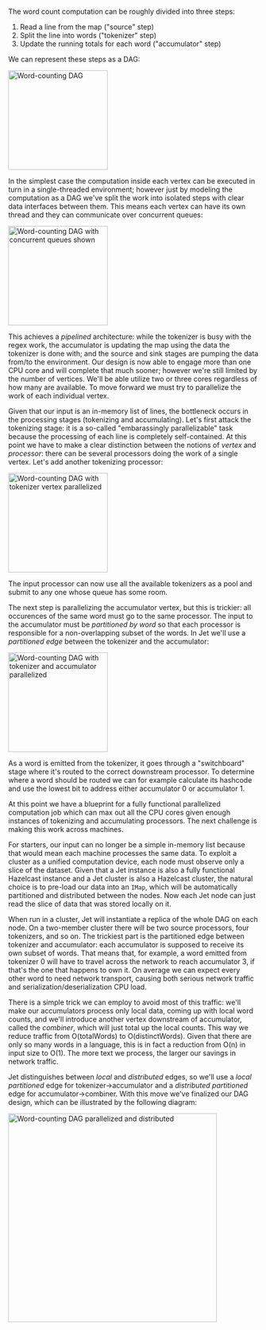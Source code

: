 The word count computation can be roughly divided into three steps:

1. Read a line from the map ("source" step)
2. Split the line into words ("tokenizer" step)
3. Update the running totals for each word ("accumulator" step)

We can represent these steps as a DAG:

<img alt="Word-counting DAG" 
     src="../images/wordcount-dag.jpg"
     height="200"/>

In the simplest case the computation inside each vertex can be
executed in turn in a single-threaded environment; however just by
modeling the computation as a DAG we've split the work into isolated
steps with clear data interfaces between them. This means each vertex
can have its own thread and they can communicate over concurrent
queues:

<img alt="Word-counting DAG with concurrent queues shown" 
     src="../images/wordcount-dag-queue.jpg"
     height="200"/>

This achieves a _pipelined_ architecture: while the tokenizer is busy
with the regex work, the accumulator is updating the map using the data
the tokenizer is done with; and the source and sink stages are pumping
the data from/to the environment. Our design is now able to engage more
than one CPU core and will complete that much sooner; however we're
still limited by the number of vertices. We'll be able utilize two or
three cores regardless of how many are available. To move forward we
must try to parallelize the work of each individual vertex.

Given that our input is an in-memory list of lines, the bottleneck
occurs in the processing stages (tokenizing and accumulating). Let's
first attack the tokenizing stage: it is a so-called "embarassingly
parallelizable" task because the processing of each line is completely
self-contained. At this point we have to make a clear distinction
between the notions of _vertex_ and _processor_: there can be several
processors doing the work of a single vertex. Let's add another
tokenizing processor:

<img alt="Word-counting DAG with tokenizer vertex parallelized" 
     src="../images/wordcount-tokenizer.jpg"
     height="200"/>

The input processor can now use all the available tokenizers as a pool
and submit to any one whose queue has some room.

The next step is parallelizing the accumulator vertex, but this is
trickier: all occurences of the same word must go to the same
processor. The input to the accumulator must be _partitioned by word_
so that each processor is responsible for a non-overlapping subset of the
words. In Jet we'll use a _partitioned edge_ between the tokenizer and
the accumulator:

<img alt="Word-counting DAG with tokenizer and accumulator parallelized"
     src="../images/wordcount-partitioned.jpg"
     height="200"/>

As a word is emitted from the tokenizer, it goes through a
"switchboard" stage where it's routed to the correct downstream
processor. To determine where a word should be routed we can for
example calculate its hashcode and use the lowest bit to address either
accumulator 0 or accumulator 1.

At this point we have a blueprint for a fully functional parallelized
computation job which can max out all the CPU cores given enough
instances of tokenizing and accumulating processors. The next challenge
is making this work across machines.

For starters, our input can no longer be a simple in-memory list because
that would mean each machine processes the same data. To exploit a
cluster as a unified computation device, each node must observe only a
slice of the dataset. Given that a Jet instance is also a fully
functional Hazelcast instance and a Jet cluster is also a Hazelcast
cluster, the natural choice is to pre-load our data into an `IMap`, which
will be automatically partitioned and distributed between the nodes. Now
each Jet node can just read the slice of data that was stored locally on
it.

When run in a cluster, Jet will instantiate a replica of the whole DAG on
each node. On a two-member cluster there will be two source processors, four
tokenizers, and so on. The trickiest part is the partitioned edge between
tokenizer and accumulator: each accumulator is supposed to receive its
own subset of words. That means that, for example, a word emitted from
tokenizer 0 will have to travel across the network to reach accumulator
3, if that's the one that happens to own it. On average we can expect
every other word to need network transport, causing both serious network
traffic and serialization/deserialization CPU load.

There is a simple trick we can employ to avoid most of this traffic:
we'll make our accumulators process only local data, coming up with local
word counts, and we'll introduce another vertex downstream of
accumulator, called the _combiner_, which will just total up the local
counts. This way we reduce traffic from O(totalWords) to
O(distinctWords). Given that there are only so many words in a language,
this is in fact a reduction from O(n) in input size to O(1). The more
text we process, the larger our savings in network traffic.

Jet distinguishes between _local_ and _distributed_ edges, so we'll use
a _local partitioned_ edge for tokenizer->accumulator and a _distributed
partitioned_ edge for accumulator->combiner. With this move we've
finalized our DAG design, which can be illustrated by the following
diagram:

<img alt="Word-counting DAG parallelized and distributed" 
     src="../images/wordcount-distributed.jpg"
     height="420"/>
